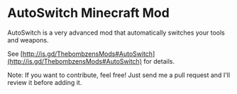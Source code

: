 # AutoSwitch Minecraft Mod #

AutoSwitch is a very advanced mod that automatically switches your tools and weapons.

See [http://is.gd/ThebombzensMods#AutoSwitch](http://is.gd/ThebombzensMods#AutoSwitch) for details.

Note: If you want to contribute, feel free! Just send me a pull request and I'll review it before adding it.

